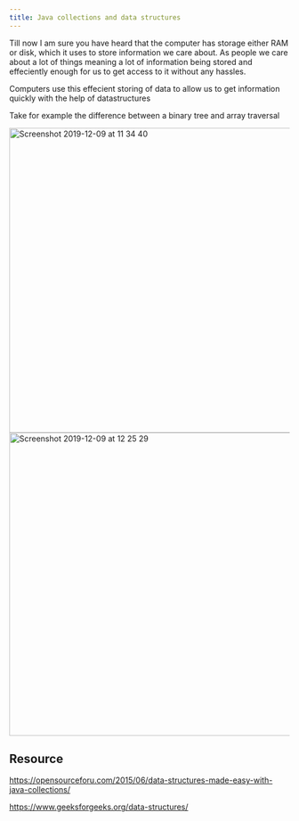 ```yaml
---
title: Java collections and data structures
---
```


Till now I am sure you have heard that the computer has storage either RAM or disk, which it uses to store information we care about. As people we care about a lot of things meaning a lot of information being stored  and effeciently enough for us to get access to it without any hassles.

Computers use this effecient storing of data to allow us to get information quickly with the help of datastructures

Take for example the difference between a binary tree and array traversal

<img width="547" alt="Screenshot 2019-12-09 at 11 34 40" src="https://user-images.githubusercontent.com/47598382/70429381-1eea5b00-1a81-11ea-871b-1a3b17f6beb8.png">

<img width="544" alt="Screenshot 2019-12-09 at 12 25 29" src="https://user-images.githubusercontent.com/47598382/70429378-1eea5b00-1a81-11ea-928a-6984a3e9322d.png">




## Resource

https://opensourceforu.com/2015/06/data-structures-made-easy-with-java-collections/

https://www.geeksforgeeks.org/data-structures/

